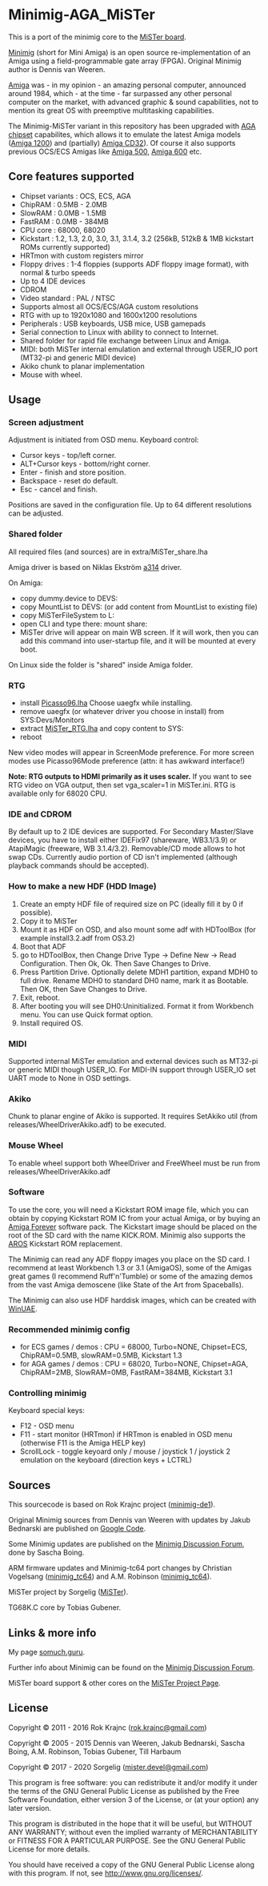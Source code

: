# Minimig-AGA_MiSTer

This is a port of the minimig core to the [MiSTer board](https://github.com/MiSTer-devel).

[Minimig](http://en.wikipedia.org/wiki/Minimig) (short for Mini Amiga) is an open source re-implementation of an Amiga using a field-programmable gate array (FPGA). Original Minimig author is Dennis van Weeren.

[Amiga](http://en.wikipedia.org/wiki/Amiga_500) was - in my opinion - an amazing personal computer, announced around 1984, which - at the time - far surpassed any other personal computer on the market, with advanced graphic & sound capabilities, not to mention its great OS with preemptive multitasking capabilities.

The Minimig-MiSTer variant in this repository has been upgraded with [AGA chipset](http://en.wikipedia.org/wiki/Amiga_Advanced_Graphics_Architecture) capabilites, which allows it to emulate the latest Amiga models ([Amiga 1200](http://en.wikipedia.org/wiki/Amiga_1200)) and (partially) [Amiga CD32](http://en.wikipedia.org/wiki/Amiga_CD32)). Of course it also supports previous OCS/ECS Amigas like [Amiga 500](http://en.wikipedia.org/wiki/Amiga_500), [Amiga 600](http://en.wikipedia.org/wiki/Amiga_600) etc.


## Core features supported

* Chipset variants : OCS, ECS, AGA
* ChipRAM : 0.5MB - 2.0MB
* SlowRAM : 0.0MB - 1.5MB
* FastRAM : 0.0MB - 384MB
* CPU core : 68000, 68020
* Kickstart : 1.2, 1.3, 2.0, 3.0, 3.1, 3.1.4, 3.2 (256kB, 512kB & 1MB kickstart ROMs currently supported)
* HRTmon with custom registers mirror
* Floppy drives : 1-4 floppies (supports ADF floppy image format), with normal & turbo speeds
* Up to 4 IDE devices
* CDROM
* Video standard : PAL / NTSC
* Supports almost all OCS/ECS/AGA custom resolutions
* RTG with up to 1920x1080 and 1600x1200 resolutions
* Peripherals : USB keyboards, USB mice, USB gamepads
* Serial connection to Linux with ability to connect to Internet.
* Shared folder for rapid file exchange between Linux and Amiga.
* MIDI: both MiSTer internal emulation and external through USER_IO port (MT32-pi and generic MIDI device)
* Akiko chunk to planar implementation
* Mouse with wheel.

## Usage

### Screen adjustment
Adjustment is initiated from OSD menu. 
Keyboard control:
* Cursor keys - top/left corner.
* ALT+Cursor keys - bottom/right corner.
* Enter - finish and store position.
* Backspace - reset do default.
* Esc - cancel and finish.

Positions are saved in the configuration file. Up to 64 different resolutions can be adjusted.

### Shared folder

All required files (and sources) are in extra/MiSTer_share.lha

Amiga driver is based on Niklas Ekström [a314](https://github.com/niklasekstrom/a314) driver.

On Amiga:
- copy dummy.device to DEVS:
- copy MountList to DEVS: (or add content from MountList to existing file)
- copy MiSTerFileSystem to L:
- open CLI and type there: mount share:
- MiSTer drive will appear on main WB screen. If it will work, then you can add this command into user-startup file, and it will be mounted at every boot.

On Linux side the folder is "shared" inside Amiga folder.

### RTG

* install [Picasso96.lha](http://aminet.net/package/driver/video/Picasso96) Choose uaegfx while installing.
* remove uaegfx (or whatever driver you choose in install) from SYS:Devs/Monitors
* extract [MiSTer_RTG.lha](https://github.com/MiSTer-devel/Minimig-AGA_MiSTer/raw/MiSTer/extra/rtg_driver/MiSTer_RTG.lha) and copy content to SYS:
* reboot

New video modes will appear in ScreenMode preference. For more screen modes use Picasso96Mode preference (attn: it has awkward interface!)

**Note: RTG outputs to HDMI primarily as it uses scaler.**
If you want to see RTG video on VGA output, then set vga_scaler=1 in MiSTer.ini.
RTG is available only for 68020 CPU.

### IDE and CDROM
By default up to 2 IDE devices are supported. For Secondary Master/Slave devices, you have to install either IDEFix97 (shareware, WB3.1/3.9) or AtapiMagic (freeware, WB 3.1.4/3.2).
Removable/CD mode allows to hot swap CDs. Currently audio portion of CD isn't implemented (although playback commands should be accepted).

### How to make a new HDF (HDD Image)
1) Create an empty HDF file of required size on PC (ideally fill it by 0 if possible).
2) Copy it to MiSTer
3) Mount it as HDF on OSD, and also mount some adf with HDToolBox (for example install3.2.adf from OS3.2)
4) Boot that ADF
5) go to HDToolBox, then Change Drive Type -> Define New -> Read Configuration. Then Ok, Ok. Then Save Changes to Drive.
6) Press Partition Drive. Optionally delete MDH1 partition, expand MDH0 to full drive. Rename MDH0 to standard DH0 name, mark it as Bootable. Then OK, then Save Changes to Drive.
7) Exit, reboot.
8) After booting you will see DH0:Uninitialized. Format it from Workbench menu. You can use Quick format option.
9) Install required OS.


### MIDI
Supported internal MiSTer emulation and external devices such as MT32-pi or generic MIDI though USER_IO.
For MIDI-IN support through USER_IO set UART mode to None in OSD settings.

### Akiko
Chunk to planar engine of Akiko is supported. It requires SetAkiko util (from releases/WheelDriverAkiko.adf) to be executed.

### Mouse Wheel
To enable wheel support both WheelDriver and FreeWheel must be run from releases/WheelDriverAkiko.adf

### Software
To use the core, you will need a Kickstart ROM image file, which you can obtain by copying Kickstart ROM IC from your actual Amiga, or by buying an [Amiga Forever](http://www.amigaforever.com/) software pack. The Kickstart image should be placed on the root of the SD card with the name KICK.ROM. Minimig also supports the [AROS](http://aros.sourceforge.net/) Kickstart ROM replacement.

The Minimig can read any ADF floppy images you place on the SD card. I recommend at least Workbench 1.3 or 3.1 (AmigaOS), some of the Amigas great games (I recommend Ruff'n'Tumble) or some of the amazing demos from the vast Amiga demoscene (like State of the Art from Spaceballs).

The Minimig can also use HDF harddisk images, which can be created with [WinUAE](http://www.winuae.net/).

### Recommended minimig config

* for ECS games / demos : CPU = 68000, Turbo=NONE, Chipset=ECS, ChipRAM=0.5MB, slowRAM=0.5MB, Kickstart 1.3
* for AGA games / demos : CPU = 68020, Turbo=NONE, Chipset=AGA, ChipRAM=2MB, SlowRAM=0MB, FastRAM=384MB, Kickstart 3.1

### Controlling minimig

Keyboard special keys:

* F12         - OSD menu
* F11         - start monitor (HRTmon) if HRTmon is enabled in OSD menu (otherwise F11 is the Amiga HELP key)
* ScrollLock  - toggle keyoard only / mouse / joystick 1 / joystick 2 emulation on the keyboard (direction keys + LCTRL)


## Sources

This sourcecode is based on Rok Krajnc project ([minimig-de1](https://github.com/rkrajnc/minimig-de1)).

Original Minimig sources from Dennis van Weeren with updates by Jakub Bednarski are published on [Google Code](http://code.google.com/p/minimig/).

Some Minimig updates are published on the [Minimig Discussion Forum](http://www.minimig.net/), done by Sascha Boing.

ARM firmware updates and Minimig-tc64 port changes by Christian Vogelsang ([minimig_tc64](https://github.com/cnvogelg/minimig_tc64)) and A.M. Robinson ([minimig_tc64](https://github.com/robinsonb5/minimig_tc64)).

MiSTer project by Sorgelig ([MiSTer](https://github.com/MiSTer-devel)).

TG68K.C core by Tobias Gubener.


## Links & more info

My page [somuch.guru](http://somuch.guru/).

Further info about Minimig can be found on the [Minimig Discussion Forum](http://www.minimig.net/).

MiSTer board support & other cores on the [MiSTer Project Page](https://github.com/MiSTer-devel).


## License

Copyright © 2011 - 2016 Rok Krajnc (rok.krajnc@gmail.com)

Copyright © 2005 - 2015 Dennis van Weeren, Jakub Bednarski, Sascha Boing, A.M. Robinson, Tobias Gubener, Till Harbaum

Copyright © 2017 - 2020 Sorgelig (mister.devel@gmail.com)

This program is free software: you can redistribute it and/or modify
it under the terms of the GNU General Public License as published by
the Free Software Foundation, either version 3 of the License, or
(at your option) any later version.

This program is distributed in the hope that it will be useful,
but WITHOUT ANY WARRANTY; without even the implied warranty of
MERCHANTABILITY or FITNESS FOR A PARTICULAR PURPOSE.  See the
GNU General Public License for more details.

You should have received a copy of the GNU General Public License
along with this program.  If not, see <http://www.gnu.org/licenses/>.

